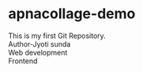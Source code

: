 # apnacollage-demo
This is my first Git Repository.
<br>
Author-Jyoti sunda
<br>
Web development
<br>
Frontend
